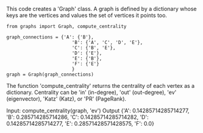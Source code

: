 This code creates a 'Graph' class. A graph is defined by a dictionary whose keys are the vertices and values the set of vertices it points too.

	from graphs import Graph, compute_centrality

	graph_connections = {'A': {'B'},
							'B': {'A', 'C', 'D', 'E'},
							'C': {'B', 'E'},
							'D': {'E'},
							'E': {'B'},
							'F': {'E'}
							}
	graph = Graph(graph_connections)

The function 'compute_centrality' returns the centrality of each vertex as a dictionary.  Centrality can be 'in' (in-degree), 'out' (out-degree), 'ev' (eigenvector), 'Katz' (Katz), or 'PR' (PageRank).

Input:
	compute_centrality(graph, 'ev')
Output
	{'A': 0.14285714285714277,
	'B': 0.285714285714286,
	'C': 0.14285714285714282,
	'D': 0.14285714285714277,
	'E': 0.28571428571428575,
	'F': 0.0}